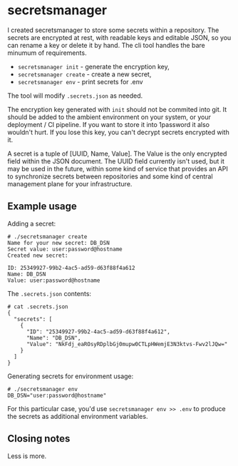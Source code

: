 # secretsmanager

I created secretsmanager to store some secrets within a repository. The
secrets are encrypted at rest, with readable keys and editable JSON, so
you can rename a key or delete it by hand. The cli tool handles the bare
minumum of requirements.

- `secretsmanager init` - generate the encryption key,
- `secretsmanager create` - create a new secret,
- `secretsmanager env` - print secrets for .env

The tool will modify `.secrets.json` as needed.

The encryption key generated with `init` should not be commited into git.
It should be added to the ambient environment on your system, or your
deployment / CI pipeline. If you want to store it into 1password it also
wouldn't hurt. If you lose this key, you can't decrypt secrets encrypted
with it.

A secret is a tuple of [UUID, Name, Value]. The Value is the only
encrypted field within the JSON document. The UUID field currently isn't
used, but it may be used in the future, within some kind of service that
provides an API to synchronize secrets between repositories and some kind
of central management plane for your infrastructure.

## Example usage


Adding a secret:

~~~
# ./secretsmanager create
Name for your new secret: DB_DSN
Secret value: user:password@hostname
Created new secret:

ID: 25349927-99b2-4ac5-ad59-d63f88f4a612
Name: DB_DSN
Value: user:password@hostname
~~~

The `.secrets.json` contents:

~~~
# cat .secrets.json
{
  "secrets": [
    {
      "ID": "25349927-99b2-4ac5-ad59-d63f88f4a612",
      "Name": "DB_DSN",
      "Value": "NkFdj_eaROsyRDplbGj0mupw0CTLpHWemjE3N3ktvs-Fwv2lJQw="
    }
  ]
}
~~~

Generating secrets for environment usage:

~~~
# ./secretsmanager env
DB_DSN="user:password@hostname"
~~~

For this particular case, you'd use `secretsmanager env >> .env` to
produce the secrets as additional environment variables.

## Closing notes

Less is more.